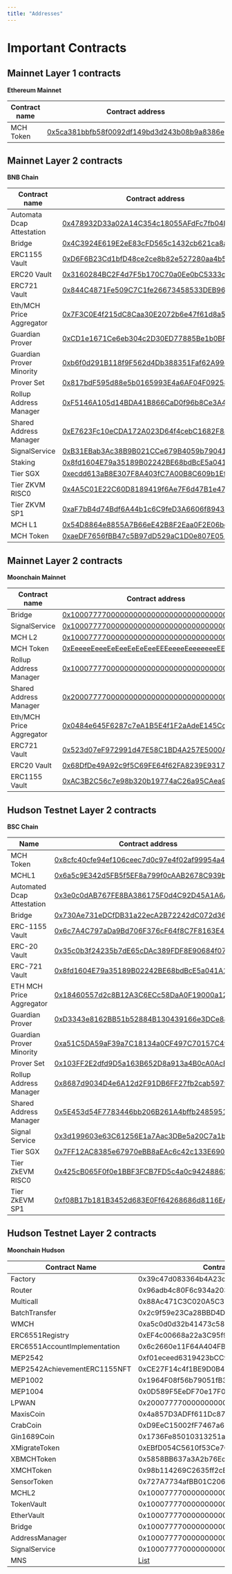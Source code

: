 ```yaml
---
title: "Addresses"
---
```


# Important Contracts



## Mainnet Layer 1 contracts

**Ethereum Mainnet**

| Contract name | Contract address                                             |
| ------------- | ------------------------------------------------------------ |
| MCH Token | [0x5ca381bbfb58f0092df149bd3d243b08b9a8386e](https://bscscan.io/token/0x5ca381bbfb58f0092df149bd3d243b08b9a8386e) |



## Mainnet Layer 2 contracts

**BNB Chain**

| Contract name             | Contract address                                             |
| ------------------------- | ------------------------------------------------------------ |
| Automata Dcap Attestation | [0x478932D33a02A14C354c18055AFdFc7fb04E1cA5](https://arbiscan.io/address/0x478932D33a02A14C354c18055AFdFc7fb04E1cA5) |
| Bridge                    | [0x4C3924E619E2eE83cFD565c1432cb621ca8af7A0](https://arbiscan.io/address/0x4C3924E619E2eE83cFD565c1432cb621ca8af7A0) |
| ERC1155 Vault             | [0xD6F6B23Cd1bfD48ce2ce8b82e527280aa4b53b14](https://arbiscan.io/address/0xD6F6B23Cd1bfD48ce2ce8b82e527280aa4b53b14) |
| ERC20 Vault               | [0x3160284BC2F4d7F5b170C70a0Ee0bC5333c7F39e](https://arbiscan.io/address/0x3160284BC2F4d7F5b170C70a0Ee0bC5333c7F39e) |
| ERC721 Vault              | [0x844C4871Fe509C7C1fe26673458533DEB96025f8](https://arbiscan.io/address/0x844C4871Fe509C7C1fe26673458533DEB96025f8) |
| Eth/MCH Price Aggregator  | [0x7F3C0E4f215dC8Caa30E2072b6e47f61d8a57811](https://arbiscan.io/address/0x7F3C0E4f215dC8Caa30E2072b6e47f61d8a57811) |
| Guardian Prover           | [0xCD1e1671Ce6eb304c2D30ED77885Be1b0BF96aD6](https://arbiscan.io/address/0xCD1e1671Ce6eb304c2D30ED77885Be1b0BF96aD6) |
| Guardian Prover Minority  | [0xb6f0d291B118f9F562d4Db388351Faf62A99c921](https://arbiscan.io/address/0xb6f0d291B118f9F562d4Db388351Faf62A99c921) |
| Prover Set                | [0x817bdF595d88e5b0165993E4a6AF04F092584Fb7](https://arbiscan.io/address/0x817bdF595d88e5b0165993E4a6AF04F092584Fb7) |
| Rollup Address Manager    | [0xF5146A105d14BDA41B866CaD0f96b8Ce3A4F19dF](https://arbiscan.io/address/0xF5146A105d14BDA41B866CaD0f96b8Ce3A4F19dF) |
| Shared Address Manager    | [0xE7623Fc10eCDA172A023D64f4cebC1682F84BB26](https://arbiscan.io/address/0xE7623Fc10eCDA172A023D64f4cebC1682F84BB26) |
| SignalService             | [0xB31EBab3Ac38B9B021CCe679B4059b790413Fa4E](https://arbiscan.io/address/0xB31EBab3Ac38B9B021CCe679B4059b790413Fa4E) |
| Staking                   | [0x8fd1604E79a35189B02242BE68bdBcE5a041A1C4](https://arbiscan.io/address/0x8fd1604E79a35189B02242BE68bdBcE5a041A1C4) |
| Tier SGX                  | [0xecdd613aB8E307F8A403fC7A00B8C609b1Ef22bE](https://arbiscan.io/address/0xecdd613aB8E307F8A403fC7A00B8C609b1Ef22bE) |
| Tier ZKVM RISC0           | [0x4A5C01E22C60D8189419f6Ae7F6d47B1e470FC5b](https://arbiscan.io/address/0x4A5C01E22C60D8189419f6Ae7F6d47B1e470FC5b) |
| Tier ZKVM SP1             | [0xaF7bB4d74Bdf6A44b1c6C9feD3A6606f8943064d](https://arbiscan.io/address/0xaF7bB4d74Bdf6A44b1c6C9feD3A6606f8943064d) |
| MCH L1                    | [0x54D8864e8855A7B66eE42B8F2Eaa0F2E06bd641a](https://arbiscan.io/address/0x54D8864e8855A7B66eE42B8F2Eaa0F2E06bd641a) |
| MCH Token                 | [0xaeDF7656fBB47c5B97dD529aC1D0e807E051f2dd](https://arbiscan.io/address/0xaeDF7656fBB47c5B97dD529aC1D0e807E051f2dd) |



## Mainnet Layer 2 contracts

**Moonchain Mainnet**

| Contract name            | Contract address                                             |
| ------------------------ | ------------------------------------------------------------ |
| Bridge                   | [0x1000777700000000000000000000000000000003](https://explorer.moonchain.com/address/0x1000777700000000000000000000000000000003) |
| SignalService            | [0x1000777700000000000000000000000000000007](https://explorer.moonchain.com/address/0x1000777700000000000000000000000000000007) |
| MCH L2                   | [0x1000777700000000000000000000000000000001](https://explorer.moonchain.com/address/0x1000777700000000000000000000000000000001) |
| MCH Token                | [0xEeeeeEeeeEeEeeEeEeEeeEEEeeeeEeeeeeeeEEeE](https://explorer.moonchain.com/address/0xEeeeeEeeeEeEeeEeEeEeeEEEeeeeEeeeeeeeEEeE) |
| Rollup Address Manager   | [0x1000777700000000000000000000000000000006](https://explorer.moonchain.com/address/0x1000777700000000000000000000000000000006) |
| Shared Address Manager   | [0x2000777700000000000000000000000000000002](https://explorer.moonchain.com/address/0x2000777700000000000000000000000000000002) |
| Eth/MCH Price Aggregator | [0x0484e645F6287c7eA1B5E4f1F2aAdeE145Cc581e](https://explorer.moonchain.com/address/0x0484e645F6287c7eA1B5E4f1F2aAdeE145Cc581e) |
| ERC721 Vault             | [0x523d07eF972991d47E58C1BD4A257E5000Ac684A](https://explorer.moonchain.com/address/0x523d07eF972991d47E58C1BD4A257E5000Ac684A) |
| ERC20 Vault              | [0x68DfDe49A92c9f5C69FE64f62FA8239E931779bd](https://explorer.moonchain.com/address/0x68DfDe49A92c9f5C69FE64f62FA8239E931779bd) |
| ERC1155 Vault            | [0xAC3B2C56c7e98b320b19774aC26a95CAea9cb72d](https://explorer.moonchain.com/address/0xAC3B2C56c7e98b320b19774aC26a95CAea9cb72d) |





## Hudson Testnet Layer 2 contracts

**BSC Chain**

| Name      | Contract address                                                                                                   |
|-----------|--------------------------------------------------------------------------------------------------------------------|
| MCH Token | [0x8cfc40cfe94ef106ceec7d0c97e4f02af99954a4](https://testnet.bscscan.com/token/0x8cfc40cfe94ef106ceec7d0c97e4f02af99954a4) |
| MCHL1| [0x6a5c9E342d5FB5f5EF8a799f0cAAB2678C939b0B](https://testnet.bscscan.com/address/0x6a5c9E342d5FB5f5EF8a799f0cAAB2678C939b0B)|
| Automated Dcap Attestation | [0x3e0c0dAB767FE8BA386175F0d4C92D45A1A6A4Df](https://testnet.bscscan.com/address/0x3e0c0dAB767FE8BA386175F0d4C92D45A1A6A4Df) |
| Bridge| [0x730Ae731eDCfDB31a22ecA2B72242dC072d36336](https://testnet.bscscan.com/address/0x730Ae731eDCfDB31a22ecA2B72242dC072d36336)|
| ERC-1155 Vault | [0x6c7A4C797aDa9Bd706F376cF64f8C7F8163E4262](https://testnet.bscscan.com/address/0x6c7A4C797aDa9Bd706F376cF64f8C7F8163E4262) |
| ERC-20 Vault | [0x35c0b3f24235b7dE65cDAc389FDF8E90684f0748](https://testnet.bscscan.com/address/0x35c0b3f24235b7dE65cDAc389FDF8E90684f0748)|
| ERC-721 Vault | [0x8fd1604E79a35189B02242BE68bdBcE5a041A1C4](https://testnet.bscscan.com/address/0x8fd1604E79a35189B02242BE68bdBcE5a041A1C4) |
| ETH MCH Price Aggregator | [0x18460557d2c8B12A3C6ECc58DaA0F19000a12B28](https://testnet.bscscan.com/address/0x18460557d2c8B12A3C6ECc58DaA0F19000a12B28)|
| Guardian Prover | [0xD3343e8162BB51b52884B130439166e3DCe8851F](https://testnet.bscscan.com/address/0xD3343e8162BB51b52884B130439166e3DCe8851F) |
| Guardian Prover Minority | [0xa51C5DA59aF39a7C18134a0CF497C70157C49476](https://testnet.bscscan.com/address/0xa51C5DA59aF39a7C18134a0CF497C70157C49476)|
| Prover Set | [0x103FF2E2dfd9D5a163B652D8a913a4B0cA0AcBbB](https://testnet.bscscan.com/address/0x103FF2E2dfd9D5a163B652D8a913a4B0cA0AcBbB) |
| Rollup Address Manager | [0x8687d9034D4e6A12d2F91DB6FF27fb2cab5979D9](https://testnet.bscscan.com/address/0x8687d9034D4e6A12d2F91DB6FF27fb2cab5979D9)|
| Shared Address Manager | [0x5E453d54F7783446bb206B261A4bffb24859512f](https://testnet.bscscan.com/address/0x5E453d54F7783446bb206B261A4bffb24859512f)|
| Signal Service  | [0x3d199603e63C61256E1a7Aac3DBe5a20C7a1bEB1](https://testnet.bscscan.com/address/0x3d199603e63C61256E1a7Aac3DBe5a20C7a1bEB1)|
| Tier SGX  | [0x7FF12AC8385e67970eBB8aEAc6c42c133E690649](https://testnet.bscscan.com/address/0x7FF12AC8385e67970eBB8aEAc6c42c133E690649)|
| Tier ZkEVM RISC0  | [0x425cB065F0f0e1BBF3FCB7FD5c4a0c94248863a6](https://testnet.bscscan.com/address/0x425cB065F0f0e1BBF3FCB7FD5c4a0c94248863a6)|
| Tier ZkEVM SP1  | [0xf08B17b181B3452d683E0Ff64268686d8116EA61](https://testnet.bscscan.com/address/0xf08B17b181B3452d683E0Ff64268686d8116EA61)|



## Hudson Testnet Layer 2 contracts

**Moonchain Hudson**

| Contract Name | Contract Address | TAG | DEPLOYER |
|----------------|-------------------|------|----------|
| Factory | 0x39c47d083364b4A23d085c7945Fac9d42457d8C7 | Uniswap | 0x52f60448790E485F38f2Aa9c867CD0DD647c0b73 |
| Router | 0x96adb4c80F6c934a20303d4b88f935F967299d5e | Uniswap | 0x52f60448790E485F38f2Aa9c867CD0DD647c0b73 |
| Multicall | 0x88Ac471C3C020A5C3bD16Ec6756eeD81dc2C8E54 | Uniswap | 0x52f60448790E485F38f2Aa9c867CD0DD647c0b73 |
| BatchTransfer | 0x2c9f59e23Ca28BBD4DfDbDBada7A09eD47bDcc92 | Uniswap | 0x52f60448790E485F38f2Aa9c867CD0DD647c0b73 |
| WMCH | 0xa5c0d0d32b41473c581a979deab01651d1f5eff5 | Uniswap | 0x52f60448790E485F38f2Aa9c867CD0DD647c0b73 |
| ERC6551Registry | 0xEF4c00668a22a3C95f98A5D7468773f98c8C431b | MEP2542 | 0x52f60448790E485F38f2Aa9c867CD0DD647c0b73 |
| ERC6551AccountImplementation | 0x6c2660e11F64A404FB5023abe668799DCF899d09 | MEP2542 | 0x52f60448790E485F38f2Aa9c867CD0DD647c0b73 |
| MEP2542 | 0xf01eceed6319423bCC953889CB8F35E7084df1dF | MEP2542 | 0x52f60448790E485F38f2Aa9c867CD0DD647c0b73 |
| MEP2542AchievementERC1155NFT | 0xCE27F14c4f1BE9D0B4489E4B62C9809E20534e70 | MEP2542 |  |
| MEP1002 | 0x1964F08f56b79051fB3AE9a2C4d8D92A059b1237 |  | 0x52f60448790E485F38f2Aa9c867CD0DD647c0b73 |
| MEP1004 | 0x0D589F5EeDF70e17F053CBb93760Db7E418603F6 |  | 0x52f60448790E485F38f2Aa9c867CD0DD647c0b73 |
| LPWAN | 0x2000777700000000000000000000000000000001 |  | 0x52f60448790E485F38f2Aa9c867CD0DD647c0b73 |
| MaxisCoin | 0x4a857D3ADFf611Dc87593a82d1129bAc1cf2eB1D | MEP2542,ISOToken | 0x52f60448790E485F38f2Aa9c867CD0DD647c0b73 |
| CrabCoin | 0xD9EeC15002fF7467a6841EDF6ea2D1048BaBc7c4 | MEP2542,ISOToken | 0x52f60448790E485F38f2Aa9c867CD0DD647c0b73 |
| Gin1689Coin | 0x1736Fe85010313251a99A66f8600e817Ac4aE126 | MEP2542,ISOToken | 0x52f60448790E485F38f2Aa9c867CD0DD647c0b73 |
| XMigrateToken | 0xEBfD054C5610f53Ce7CA04791bb245A422a528Db | MEP2542 |  |  
| XBMCHToken | 0x5858BB637a3A2b76Ed64C9D71DB7708A57b6CC03 | MEP2542 | 0x52f60448790E485F38f2Aa9c867CD0DD647c0b73 |
| XMCHToken | 0x98b114269C2635ff2cB03F0526feb246d1082B4C | MEP2542 |  |
| SensorToken | 0x727A7734afBB01C20681Cdd4F68b98F53ddD521b | MEP2542,ISOToken | 0x52f60448790E485F38f2Aa9c867CD0DD647c0b73 |
| MCHL2 | 0x1000777700000000000000000000000000000001 | Moonchain | 0x52f60448790E485F38f2Aa9c867CD0DD647c0b73 |
| TokenVault | 0x1000777700000000000000000000000000000002 | Moonchain | 0x52f60448790E485F38f2Aa9c867CD0DD647c0b73 |
| EtherVault | 0x1000777700000000000000000000000000000003 | Moonchain | 0x52f60448790E485F38f2Aa9c867CD0DD647c0b73 |
| Bridge | 0x1000777700000000000000000000000000000004 | Moonchain | 0x52f60448790E485F38f2Aa9c867CD0DD647c0b73 |
| AddressManager | 0x1000777700000000000000000000000000000006 | Moonchain | 0x52f60448790E485F38f2Aa9c867CD0DD647c0b73 |
| SignalService | 0x1000777700000000000000000000000000000007 | Moonchain | 0x52f60448790E485F38f2Aa9c867CD0DD647c0b73 |
| MNS | [List](https://github.com/JDI-Group/mns-contracts/tree/main/deployments/Hudson) | Moonchain | 0x52f60448790E485F38f2Aa9c867CD0DD647c0b73 |
